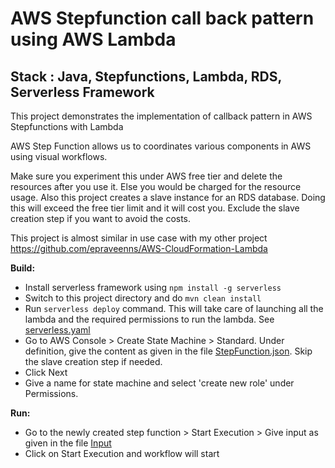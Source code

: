 # AWS Stepfunction call back pattern using AWS Lambda

## Stack : Java, Stepfunctions, Lambda, RDS, Serverless Framework


This project demonstrates the implementation of callback pattern in AWS Stepfunctions with Lambda


AWS Step Function allows us to coordinates various components in AWS using visual workflows.

Make sure you experiment this under AWS free tier and delete the resources after you use it. Else you would be charged for the resource usage.
Also this project creates a slave instance for an RDS database. Doing this will exceed the free tier limit and it will cost you. Exclude the slave creation step if you want to avoid the costs.

This project is almost similar in use case with my other project https://github.com/epraveenns/AWS-CloudFormation-Lambda

**Build:**
- Install serverless framework using `npm install -g serverless`
- Switch to this project directory and do `mvn clean install`
- Run `serverless deploy` command. This will take care of launching all the lambda and the required permissions to run the lambda. See [serverless.yaml](serverless.yaml)
- Go to AWS Console > Create State Machine > Standard. Under definition, give the content as given in the file [StepFunction.json](src/resources/StepFunction,json). Skip the slave creation step if needed.
- Click Next
- Give a name for state machine and select 'create new role' under Permissions.

**Run:**
- Go to the newly created step function > Start Execution > Give input as given in the file [Input](src/resources/SampleStepfunctionInput.json)
- Click on Start Execution and workflow will start